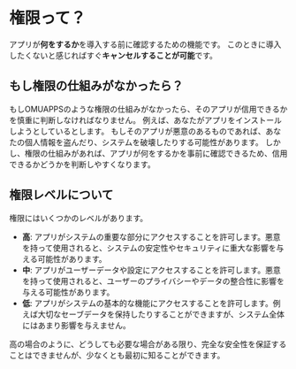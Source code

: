 # 権限って？

アプリが**何をするか**を導入する前に確認するための機能です。
このときに導入したくないと感じればすぐ**キャンセルすることが可能**です。

## もし権限の仕組みがなかったら？

もしOMUAPPSのような権限の仕組みがなかったら、そのアプリが信用できるかを慎重に判断しなければなりません。
例えば、あなたがアプリをインストールしようとしているとします。
もしそのアプリが悪意のあるものであれば、あなたの個人情報を盗んだり、システムを破壊したりする可能性があります。
しかし、権限の仕組みがあれば、アプリが何をするかを事前に確認できるため、信用できるかどうかを判断しやすくなります。

## 権限レベルについて

権限にはいくつかのレベルがあります。

- **高**: アプリがシステムの重要な部分にアクセスすることを許可します。悪意を持って使用されると、システムの安定性やセキュリティに重大な影響を与える可能性があります。
- **中**: アプリがユーザーデータや設定にアクセスすることを許可します。悪意を持って使用されると、ユーザーのプライバシーやデータの整合性に影響を与える可能性があります。
- **低**: アプリがシステムの基本的な機能にアクセスすることを許可します。例えば大切なセーブデータを保持したりすることができますが、システム全体にはあまり影響を与えません。

高の場合のように、どうしても必要な場合がある限り、完全な安全性を保証することはできませんが、少なくとも最初に知ることができます。
